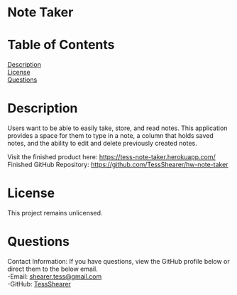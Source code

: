 

# Note Taker

# Table of Contents
[Description](#description)
<br>
[License](#license)
<br>
[Questions](#questions)

# Description
  Users want to be able to easily take, store, and read notes. This application provides a space for them to type in a note, a column that holds saved notes, and the ability to edit and delete previously created notes.

Visit the finished product here: https://tess-note-taker.herokuapp.com/
Finished GitHub Repository: https://github.com/TessShearer/hw-note-taker


# License
  This project remains unlicensed.

# Questions
Contact Information: If you have questions, view the GitHub profile below or direct them to the below email. <br>
-Email: [shearer.tess@gmail.com](mailto:shearer.tess@gmail.com) <br>
-GitHub: [TessShearer](https://github.com/TessShearer)
